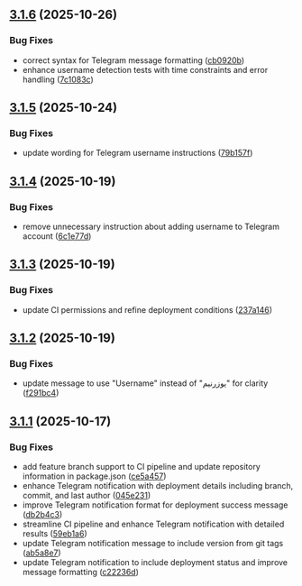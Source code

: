 ## [3.1.6](https://github.com/cs-internship/CS-Queue-Bot/compare/v3.1.5...v3.1.6) (2025-10-26)


### Bug Fixes

* correct syntax for Telegram message formatting ([cb0920b](https://github.com/cs-internship/CS-Queue-Bot/commit/cb0920b625efe6ddf163e6f945a7289a15f37a91))
* enhance username detection tests with time constraints and error handling ([7c1083c](https://github.com/cs-internship/CS-Queue-Bot/commit/7c1083c9b71d119e7a85b6e480278738f9d012ad))

## [3.1.5](https://github.com/cs-internship/CS-Queue-Bot/compare/v3.1.4...v3.1.5) (2025-10-24)


### Bug Fixes

* update wording for Telegram username instructions ([79b157f](https://github.com/cs-internship/CS-Queue-Bot/commit/79b157f79470a846e26f2e017bc8ac7e7d8df84a))

## [3.1.4](https://github.com/cs-internship/CS-Queue-Bot/compare/v3.1.3...v3.1.4) (2025-10-19)


### Bug Fixes

* remove unnecessary instruction about adding username to Telegram account ([6c1e77d](https://github.com/cs-internship/CS-Queue-Bot/commit/6c1e77d01d630f92aeae87894d931910f12ea271))

## [3.1.3](https://github.com/cs-internship/CS-Queue-Bot/compare/v3.1.2...v3.1.3) (2025-10-19)


### Bug Fixes

* update CI permissions and refine deployment conditions ([237a146](https://github.com/cs-internship/CS-Queue-Bot/commit/237a1462407feee16e3b12453c101c85f2e20f26))

## [3.1.2](https://github.com/cs-internship/CS-Queue-Bot/compare/v3.1.1...v3.1.2) (2025-10-19)


### Bug Fixes

* update message to use "Username" instead of "یوزرنیم" for clarity ([f291bc4](https://github.com/cs-internship/CS-Queue-Bot/commit/f291bc4c1b8826c0f949043a8b8c5b8afa95a29a))

## [3.1.1](https://github.com/cs-internship/CS-Queue-Bot/compare/v3.1.0...v3.1.1) (2025-10-17)


### Bug Fixes

* add feature branch support to CI pipeline and update repository information in package.json ([ce5a457](https://github.com/cs-internship/CS-Queue-Bot/commit/ce5a4570cd23070de2b9f5d10ce0ca7cfed00c59))
* enhance Telegram notification with deployment details including branch, commit, and last author ([045e231](https://github.com/cs-internship/CS-Queue-Bot/commit/045e2316844476b1507172618b7e28d6b227612c))
* improve Telegram notification format for deployment success message ([db2b4c3](https://github.com/cs-internship/CS-Queue-Bot/commit/db2b4c3f4084f29b234c573b825c6b943838f391))
* streamline CI pipeline and enhance Telegram notification with detailed results ([59eb1a6](https://github.com/cs-internship/CS-Queue-Bot/commit/59eb1a6911bd19a26240efd156101d104e563a5c))
* update Telegram notification message to include version from git tags ([ab5a8e7](https://github.com/cs-internship/CS-Queue-Bot/commit/ab5a8e7f5890b0b2d7877d52776303c905b51a20))
* update Telegram notification to include deployment status and improve message formatting ([c22236d](https://github.com/cs-internship/CS-Queue-Bot/commit/c22236ddb9f0b38d01e94f73caad3427b7416e0b))
